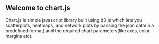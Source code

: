 ## Welcome to chart.js
Chart.js is simple javascript library bulit using d3.js which lets you scatterplots, heatmaps, and network plots by passing the json data(in a predefined format) and the required chart parameters(like axes, color, margins etc).